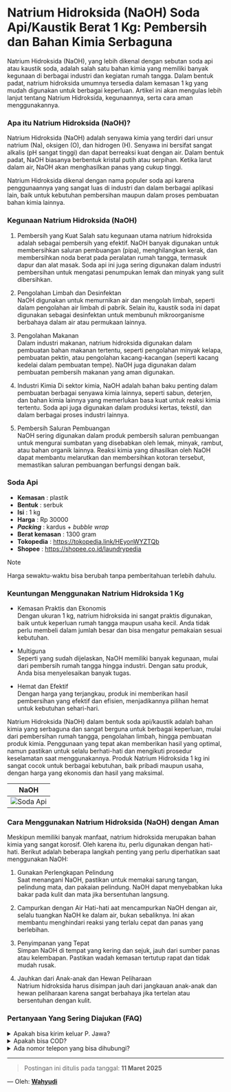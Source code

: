 # Natrium Hidroksida (NaOH) Soda Api/Kaustik Berat 1 Kg: Pembersih dan Bahan Kimia Serbaguna

Natrium Hidroksida (NaOH), yang lebih dikenal dengan sebutan soda api atau kaustik soda, adalah salah satu bahan kimia yang memiliki banyak kegunaan di berbagai industri dan kegiatan rumah tangga. Dalam bentuk padat, natrium hidroksida umumnya tersedia dalam kemasan 1 kg yang mudah digunakan untuk berbagai keperluan. Artikel ini akan mengulas lebih lanjut tentang Natrium Hidroksida, kegunaannya, serta cara aman menggunakannya.

### Apa itu Natrium Hidroksida (NaOH)?

Natrium Hidroksida (NaOH) adalah senyawa kimia yang terdiri dari unsur natrium (Na), oksigen (O), dan hidrogen (H). Senyawa ini bersifat sangat alkalis (pH sangat tinggi) dan dapat berreaksi kuat dengan air. Dalam bentuk padat, NaOH biasanya berbentuk kristal putih atau serpihan. Ketika larut dalam air, NaOH akan menghasilkan panas yang cukup tinggi.

Natrium Hidroksida dikenal dengan nama populer soda api karena penggunaannya yang sangat luas di industri dan dalam berbagai aplikasi lain, baik untuk kebutuhan pembersihan maupun dalam proses pembuatan bahan kimia lainnya.

### Kegunaan Natrium Hidroksida (NaOH)

1. Pembersih yang Kuat
Salah satu kegunaan utama natrium hidroksida adalah sebagai pembersih yang efektif. NaOH banyak digunakan untuk membersihkan saluran pembuangan (pipa), menghilangkan kerak, dan membersihkan noda berat pada peralatan rumah tangga, termasuk dapur dan alat masak. Soda api ini juga sering digunakan dalam industri pembersihan untuk mengatasi penumpukan lemak dan minyak yang sulit dibersihkan.

2. Pengolahan Limbah dan Desinfektan  
NaOH digunakan untuk memurnikan air dan mengolah limbah, seperti dalam pengolahan air limbah di pabrik. Selain itu, kaustik soda ini dapat digunakan sebagai desinfektan untuk membunuh mikroorganisme berbahaya dalam air atau permukaan lainnya.

3. Pengolahan Makanan  
Dalam industri makanan, natrium hidroksida digunakan dalam pembuatan bahan makanan tertentu, seperti pengolahan minyak kelapa, pembuatan pektin, atau pengolahan kacang-kacangan (seperti kacang kedelai dalam pembuatan tempe). NaOH juga digunakan dalam pembuatan pembersih makanan yang aman digunakan.

4. Industri Kimia
Di sektor kimia, NaOH adalah bahan baku penting dalam pembuatan berbagai senyawa kimia lainnya, seperti sabun, deterjen, dan bahan kimia lainnya yang memerlukan basa kuat untuk reaksi kimia tertentu. Soda api juga digunakan dalam produksi kertas, tekstil, dan dalam berbagai proses industri lainnya.

5. Pembersih Saluran Pembuangan  
NaOH sering digunakan dalam produk pembersih saluran pembuangan untuk mengurai sumbatan yang disebabkan oleh lemak, minyak, rambut, atau bahan organik lainnya. Reaksi kimia yang dihasilkan oleh NaOH dapat membantu melarutkan dan membersihkan kotoran tersebut, memastikan saluran pembuangan berfungsi dengan baik.

### Soda Api
- **Kemasan** : plastik
- **Bentuk** : serbuk
- **Isi** : 1 kg
- **Harga** : Rp 30000
- **_Packing_** : kardus + _bubble wrap_
- **Berat kemasan** : 1300 gram
- **Tokopedia** : https://tokopedia.link/HEyonWYZTQb
- **Shopee** : https://shopee.co.id/laundrypedia
  
> [!NOTE]
> Harga sewaktu-waktu bisa berubah tanpa pemberitahuan terlebih dahulu.

### Keuntungan Menggunakan Natrium Hidroksida 1 Kg

- Kemasan Praktis dan Ekonomis  
Dengan ukuran 1 kg, natrium hidroksida ini sangat praktis digunakan, baik untuk keperluan rumah tangga maupun usaha kecil. Anda tidak perlu membeli dalam jumlah besar dan bisa mengatur pemakaian sesuai kebutuhan.

- Multiguna  
Seperti yang sudah dijelaskan, NaOH memiliki banyak kegunaan, mulai dari pembersih rumah tangga hingga industri. Dengan satu produk, Anda bisa menyelesaikan banyak tugas.

- Hemat dan Efektif  
Dengan harga yang terjangkau, produk ini memberikan hasil pembersihan yang efektif dan efisien, menjadikannya pilihan hemat untuk kebutuhan sehari-hari.

Natrium Hidroksida (NaOH) dalam bentuk soda api/kaustik adalah bahan kimia yang serbaguna dan sangat berguna untuk berbagai keperluan, mulai dari pembersihan rumah tangga, pengolahan limbah, hingga pembuatan produk kimia. Penggunaan yang tepat akan memberikan hasil yang optimal, namun pastikan untuk selalu berhati-hati dan mengikuti prosedur keselamatan saat menggunakannya. Produk Natrium Hidroksida 1 kg ini sangat cocok untuk berbagai kebutuhan, baik pribadi maupun usaha, dengan harga yang ekonomis dan hasil yang maksimal.


| NaOH | 
| ------------- | 
| ![Soda Api]([https://qph.cf2.quoracdn.net/main-qimg-dd837bb85d8103ae25833e269c77d960](https://qph.cf2.quoracdn.net/main-qimg-1d5069fb1fc3af8c8675c0aad1068c7e))  | 

### Cara Menggunakan Natrium Hidroksida (NaOH) dengan Aman

Meskipun memiliki banyak manfaat, natrium hidroksida merupakan bahan kimia yang sangat korosif. Oleh karena itu, perlu digunakan dengan hati-hati. Berikut adalah beberapa langkah penting yang perlu diperhatikan saat menggunakan NaOH:

1. Gunakan Perlengkapan Pelindung  
Saat menangani NaOH, pastikan untuk memakai sarung tangan, pelindung mata, dan pakaian pelindung. NaOH dapat menyebabkan luka bakar pada kulit dan mata jika bersentuhan langsung.

2. Campurkan dengan Air Hati-hati
aat mencampurkan NaOH dengan air, selalu tuangkan NaOH ke dalam air, bukan sebaliknya. Ini akan membantu menghindari reaksi yang terlalu cepat dan panas yang berlebihan.

3. Penyimpanan yang Tepat  
Simpan NaOH di tempat yang kering dan sejuk, jauh dari sumber panas atau kelembapan. Pastikan wadah kemasan tertutup rapat dan tidak mudah rusak.

4. Jauhkan dari Anak-anak dan Hewan Peliharaan  
Natrium hidroksida harus disimpan jauh dari jangkauan anak-anak dan hewan peliharaan karena sangat berbahaya jika tertelan atau bersentuhan dengan kulit.


### Pertanyaan Yang Sering Diajukan (FAQ)
<details>
<summary>Apakah bisa kirim keluar P. Jawa?</summary>
Bisa bang, tapi harus dicek dahulu ekspedisinya 
</details>
<details>
<summary>Apakah bisa COD?</summary>
COD hanya ongkos kirim. Anda bisa COD barang+ongkir melalui marketplace
</details>
<details>
<summary>Ada nomor telepon yang bisa dihubungi?</summary>
Silahkan Whatsapp ke nomor [085773009666](https://wa.me/6285773009666)
</details>

---
> Postingan ini ditulis pada tanggal: **11 Maret 2025**

— Oleh: [**Wahyudi**](/blog/author/wahyudi.html)
